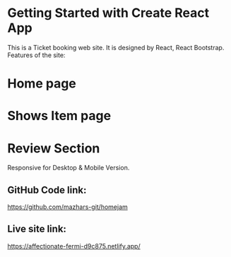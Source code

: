 # Getting Started with Create React App
This is a Ticket booking web site. It is designed by React, React Bootstrap. Features of the site: 
# Home page
# Shows Item page
# Review Section 
Responsive for Desktop & Mobile Version.


## GitHub Code link: 
https://github.com/mazhars-git/homejam

## Live site link: 
https://affectionate-fermi-d9c875.netlify.app/




